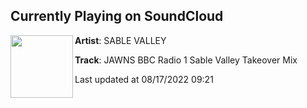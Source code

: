 ## Currently Playing on SoundCloud

[<img align="left" width="100" src="https://i1.sndcdn.com/artworks-DbPM23jrQaCqEVrN-aMtHsw-t500x500.jpg">](https://soundcloud.com/sablevalley/jawns-bbc-radio-1-sable-valley)

**Artist**: SABLE VALLEY 

**Track**: JAWNS BBC Radio 1 Sable Valley Takeover Mix

Last updated at 08/17/2022 09:21

